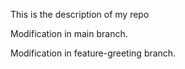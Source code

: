 This is the description of my repo

Modification in main branch.

 Modification in feature-greeting branch.


